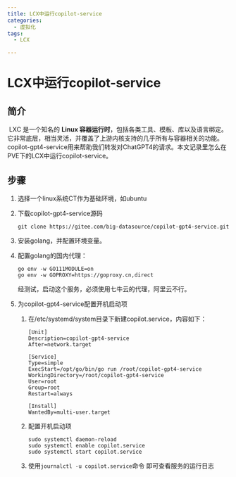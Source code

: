 ```yaml
---
title: LCX中运行copilot-service
categories:
  - 虚拟化
tags:
  - LCX

---
```


# LCX中运行copilot-service

## 简介

​		LXC 是一个知名的 **Linux 容器运行时**，包括各类工具、模板、库以及语言绑定。 它非常底层，相当灵活，并覆盖了上游内核支持的几乎所有与容器相关的功能。copilot-gpt4-service用来帮助我们转发对ChatGPT4的请求。本文记录里怎么在PVE下的LCX中运行copilot-service。

<!--more-->

## 步骤

1. 选择一个linux系统CT作为基础环境，如ubuntu

2. 下载copilot-gpt4-service源码

   ```shell
   git clone https://gitee.com/big-datasource/copilot-gpt4-service.git
   ```

3. 安装golang，并配置环境变量。

4. 配置golang的国内代理：

   ```shell
   go env -w GO111MODULE=on
   go env -w GOPROXY=https://goproxy.cn,direct
   ```

   经测试，启动这个服务，必须使用七牛云的代理，阿里云不行。

5. 为copilot-gpt4-service配置开机启动项

   1. 在/etc/systemd/system目录下新建copilot.service，内容如下：

      ```shell
      [Unit]
      Description=copilot-gpt4-service
      After=network.target
       
      [Service]
      Type=simple
      ExecStart=/opt/go/bin/go run /root/copilot-gpt4-service
      WorkingDirectory=/root/copilot-gpt4-service
      User=root
      Group=root
      Restart=always
      
      [Install]
      WantedBy=multi-user.target
      ```

   2. 配置开机启动项

      ```shell
      sudo systemctl daemon-reload
      sudo systemctl enable copilot.service
      sudo systemctl start copilot.service
      ```

   3. 使用`journalctl -u copilot.service`命令 即可查看服务的运行日志